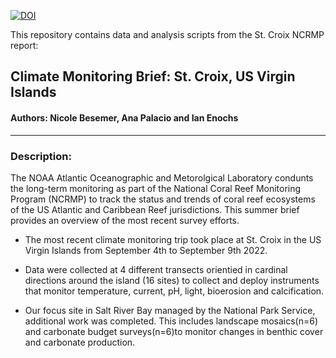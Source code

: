 [![DOI](https://zenodo.org/badge/doi/XXXX.svg)](http://dx.doi.org/XXXXXXX)

This repository contains data and analysis scripts from the St. Croix NCRMP report:

## Climate Monitoring Brief: St. Croix, US Virgin Islands

#### Authors: Nicole Besemer, Ana Palacio and Ian Enochs
 
-----

### Description:

The NOAA Atlantic Oceanographic and Metorolgical Laboratory condunts the long-term monitoring as part of the National Coral Reef Monitoring Program (NCRMP) to track the status and trends of coral reef ecosystems of the US Atlantic and Caribbean Reef jurisdictions. This summer brief provides an overview of the most recent survey efforts.

* The most recent climate monitoring trip took place at St. Croix in the US Virgin Islands from September 4th to September 9th 2022.

* Data were collected at 4 different transects orientied in cardinal directions around the island (16 sites) to collect and deploy instruments that monitor temperature, current, pH, light, bioerosion and calcification.

* Our focus site in Salt River Bay managed by the National Park Service, additional work was completed. This includes landscape mosaics(n=6) and carbonate budget surveys(n=6)to monitor changes in benthic cover and carbonate production.
